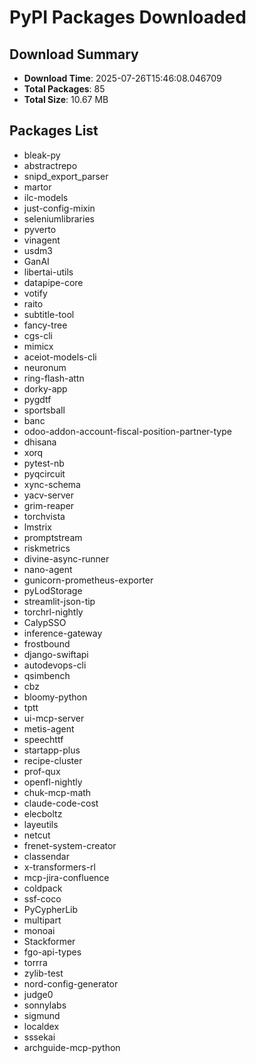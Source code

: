 # PyPI Packages Downloaded

## Download Summary
- **Download Time**: 2025-07-26T15:46:08.046709
- **Total Packages**: 85
- **Total Size**: 10.67 MB

## Packages List
- bleak-py
- abstractrepo
- snipd_export_parser
- martor
- ilc-models
- just-config-mixin
- seleniumlibraries
- pyverto
- vinagent
- usdm3
- GanAI
- libertai-utils
- datapipe-core
- votify
- raito
- subtitle-tool
- fancy-tree
- cgs-cli
- mimicx
- aceiot-models-cli
- neuronum
- ring-flash-attn
- dorky-app
- pygdtf
- sportsball
- banc
- odoo-addon-account-fiscal-position-partner-type
- dhisana
- xorq
- pytest-nb
- pyqcircuit
- xync-schema
- yacv-server
- grim-reaper
- torchvista
- lmstrix
- promptstream
- riskmetrics
- divine-async-runner
- nano-agent
- gunicorn-prometheus-exporter
- pyLodStorage
- streamlit-json-tip
- torchrl-nightly
- CalypSSO
- inference-gateway
- frostbound
- django-swiftapi
- autodevops-cli
- qsimbench
- cbz
- bloomy-python
- tptt
- ui-mcp-server
- metis-agent
- speechttf
- startapp-plus
- recipe-cluster
- prof-qux
- openfl-nightly
- chuk-mcp-math
- claude-code-cost
- elecboltz
- layeutils
- netcut
- frenet-system-creator
- classendar
- x-transformers-rl
- mcp-jira-confluence
- coldpack
- ssf-coco
- PyCypherLib
- multipart
- monoai
- Stackformer
- fgo-api-types
- torrra
- zylib-test
- nord-config-generator
- judge0
- sonnylabs
- sigmund
- localdex
- sssekai
- archguide-mcp-python
